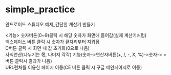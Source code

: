 # simple_practice

안드로이드 스튜디오 예제_간단한 계산기 만들기

<기능>
숫자버튼(0~9)클릭 시 해당 숫자가 화면에 들어감(실제 계산기처럼)<br/>
백스페이스 버튼 클릭 시 숫자가 끝자리부터 지워짐</br>
C버튼 클릭 시 화면 내 값 초기화(0으로 나옴)<br/>
사칙연산(나누기는 몫, 나머지 각각) 기능(숫자->연산자버튼(+, /, -, X, %)->숫자-> =버튼 클릭시 결과가 나옴)<br/>
URL런처를 이용한 페이지 이동(CE 버튼 클릭 시 구글 메인페이지로 이동)<br/>
